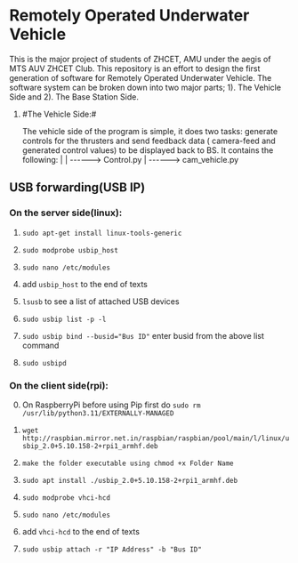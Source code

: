 # Remotely Operated Underwater Vehicle
This is the major project of students of ZHCET, AMU under the aegis of MTS AUV ZHCET Club. This repository is an effort to design the first generation of software for Remotely Operated Underwater Vehicle. The software system can be broken down into two major parts; 1). The Vehicle Side and 2). The Base Station Side.

1. #The Vehicle Side:#

   The vehicle side of the program is simple, it does two tasks: generate controls for the thrusters and send feedback data ( camera-feed and generated control values) to be displayed back to BS. It contains the following:
   |
   |
    ------> Control.py
   |
    ------> cam_vehicle.py
    
     





## USB forwarding(USB IP)


### On the server side(linux):

1. ```sudo apt-get install linux-tools-generic```

2. ```sudo modprobe usbip_host```

3. ```sudo nano /etc/modules```

4. add ```usbip_host``` to the end of texts

5. ```lsusb``` to see a list of attached USB devices

6. ```sudo usbip list -p -l```

7. ```sudo usbip bind --busid="Bus ID"``` enter busid from the above list command

8. ```sudo usbipd```

### On the client side(rpi):
0. On RaspberryPi before using Pip first do 
     ```sudo rm /usr/lib/python3.11/EXTERNALLY-MANAGED```
1. ```wget http://raspbian.mirror.net.in/raspbian/raspbian/pool/main/l/linux/usbip_2.0+5.10.158-2+rpi1_armhf.deb```

2. ```make the folder executable using chmod +x Folder Name```

2. ```sudo apt install ./usbip_2.0+5.10.158-2+rpi1_armhf.deb```

3. ```sudo modprobe vhci-hcd```

4. ```sudo nano /etc/modules```

5. add ```vhci-hcd``` to the end of texts

6. ```sudo usbip attach -r "IP Address" -b "Bus ID"```

